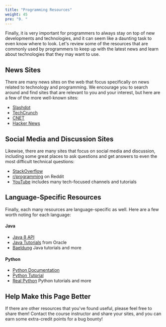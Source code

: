 ```yaml
---
title: "Programming Resources"
weight: 45
pre: "9. "
---
```

Finally, it is very important for programmers to always stay on top of new developments and technologies, and it can seem like a daunting task to even know where to look. Let's review some of the resources that are commonly used by programmers to keep up with the latest news and learn about technologies that they may want to use.

## News Sites

There are many news sites on the web that focus specifically on news related to technology and programming. We encourage you to search around and find sites that are relevant to you and your interest, but here are a few of the more well-known sites:

* [Slashdot](https://slashdot.org/)
* [TechCrunch](https://techcrunch.com/)
* [CNET](https://www.cnet.com/)
* [Hacker News](https://news.ycombinator.com/)

## Social Media and Discussion Sites

Likewise, there are many sites that focus on social media and discussion, including some great places to ask questions and get answers to even the most difficult technical questions:

* [StackOverflow](https://stackoverflow.com/)
* [r/programming](https://www.reddit.com/r/programming/) on Reddit
* [YouTube](https://www.youtube.com/) includes many tech-focused channels and tutorials

## Language-Specific Resources

Finally, each many resources are language-specific as well. Here are a few worth noting for each language:

#### Java

* [Java 8 API](https://docs.oracle.com/javase/8/docs/api/)
* [Java Tutorials](https://docs.oracle.com/javase/tutorial/) from Oracle
* [Baeldung](https://www.baeldung.com/) Java tutorials and more

#### Python

* [Python Documentation](https://docs.python.org/3/)
* [Python Tutorial](https://docs.python.org/3/tutorial/)
* [Real Python](https://realpython.com/) Python tutorials and more

## Help Make this Page Better

If there are other resources that you've found useful, please feel free to share them! Contact the course instructor and share your sites, and you can earn some extra-credit points for a bug bounty!
